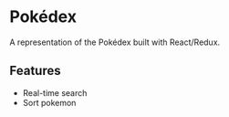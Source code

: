 # Pokédex
A representation of the Pokédex built with React/Redux.

## Features
- Real-time search
- Sort pokemon
